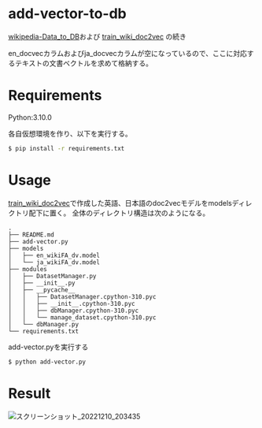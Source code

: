# add-vector-to-db
[wikipedia-Data_to_DB](https://github.com/satabie/wikipedia-Data_to_DB)および
[train_wiki_doc2vec](https://github.com/satabie/train_wiki_doc2vec)
の続き

en_docvecカラムおよびja_docvecカラムが空になっているので、ここに対応するテキストの文書ベクトルを求めて格納する。

# Requirements
Python:3.10.0

各自仮想環境を作り、以下を実行する。
```bash
$ pip install -r requirements.txt
```
# Usage
[train_wiki_doc2vec](https://github.com/satabie/train_wiki_doc2vec)で作成した英語、日本語のdoc2vecモデルをmodelsディレクトリ配下に置く。
全体のディレクトリ構造は次のようになる。
```
.
├── README.md
├── add-vector.py
├── models
│   ├── en_wikiFA_dv.model
│   └── ja_wikiFA_dv.model
├── modules
│   ├── DatasetManager.py
│   ├── __init__.py
│   ├── __pycache__
│   │   ├── DatasetManager.cpython-310.pyc
│   │   ├── __init__.cpython-310.pyc
│   │   ├── dbManager.cpython-310.pyc
│   │   └── manage_dataset.cpython-310.pyc
│   └── dbManager.py
└── requirements.txt
```

add-vector.pyを実行する
```bash
$ python add-vector.py
```

# Result
![スクリーンショット_20221210_203435](https://user-images.githubusercontent.com/74339912/206854949-0a6a0dfe-40b7-427f-8024-35c45af910eb.png)

